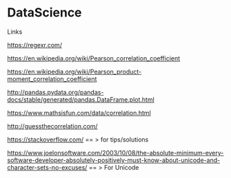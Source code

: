 # DataScience

Links

  https://regexr.com/
  
  https://en.wikipedia.org/wiki/Pearson_correlation_coefficient
  
  https://en.wikipedia.org/wiki/Pearson_product-moment_correlation_coefficient
  
  http://pandas.pydata.org/pandas-docs/stable/generated/pandas.DataFrame.plot.html
  
  https://www.mathsisfun.com/data/correlation.html
  
  http://guessthecorrelation.com/
  
  
https://stackoverflow.com/ == > for tips/solutions

https://www.joelonsoftware.com/2003/10/08/the-absolute-minimum-every-software-developer-absolutely-positively-must-know-about-unicode-and-character-sets-no-excuses/ == > For Unicode
